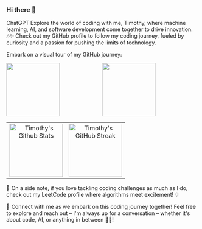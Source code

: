 ### Hi there 👋


ChatGPT
Explore the world of coding with me, Timothy, where machine learning, AI, and software development come together to drive innovation. 🎶✨ Check out my GitHub profile to follow my coding journey, fueled by curiosity and a passion for pushing the limits of technology.

Embark on a visual tour of my GitHub journey:

<div style="width: 100%;">
    <div style="width: 50%; float: left;">
        <img height="140em" src="https://github-readme-stats.vercel.app/api?username=timothy-geiger&show_icons=true&theme=tokyonight&hide_border=true" align="center"/>
    </div>
    <div style="width: 50%; float: left;">
        <img height="140em" src="https://github-readme-streak-stats.herokuapp.com/?user=timothy-geiger&theme=tokyonight&hide_border=true" align="center"/>
    </div>
    <div style="clear: both;"></div>
</div>

<table>
  <tr>
    <td align="center"><img height="140em" src="https://github-readme-stats.vercel.app/api?username=timothy-geiger&show_icons=true&theme=tokyonight&hide_border=true" alt="Timothy's Github Stats"></td>
    <td align="center"><img height="140em" src="https://github-readme-streak-stats.herokuapp.com/?user=timothy-geiger&theme=tokyonight&hide_border=true" alt="Timothy's GitHub Streak"></td>
  </tr>
</table>







🌟 On a side note, if you love tackling coding challenges as much as I do, check out my LeetCode profile where algorithms meet excitement! 💡


🌟 Connect with me as we embark on this coding journey together! Feel free to explore and reach out – I'm always up for a conversation – whether it's about code, AI, or anything in between 🚀✨!  